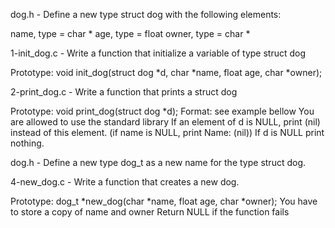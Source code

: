 dog.h - Define a new type struct dog with the following elements:

name, type = char *
age, type = float
owner, type = char *


1-init_dog.c - Write a function that initialize a variable of type struct dog

Prototype: void init_dog(struct dog *d, char *name, float age, char *owner);


2-print_dog.c - Write a function that prints a struct dog

Prototype: void print_dog(struct dog *d);
Format: see example bellow
You are allowed to use the standard library
If an element of d is NULL, print (nil) instead of this element. (if name is NULL, print Name: (nil))
If d is NULL print nothing.


dog.h - Define a new type dog_t as a new name for the type struct dog.

4-new_dog.c - Write a function that creates a new dog.

Prototype: dog_t *new_dog(char *name, float age, char *owner);
You have to store a copy of name and owner
Return NULL if the function fails
